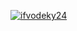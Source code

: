 [![ifvodeky24](https://circleci.com/gh/ifvodeky24/Catalogue-Movie-MADE.svg?style=svg)](https://circleci.com/gh/ifvodeky24/Catalogue-Movie-MADE)
